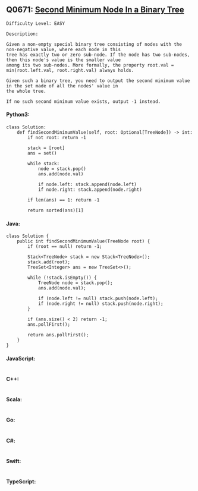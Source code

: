 ## Q0671: [Second Minimum Node In a Binary Tree](https://leetcode.com/problems/second-minimum-node-in-a-binary-tree/)

```
Difficulty Level: EASY
```

```
Description:

Given a non-empty special binary tree consisting of nodes with the non-negative value, where each node in this
tree has exactly two or zero sub-node. If the node has two sub-nodes, then this node's value is the smaller value
among its two sub-nodes. More formally, the property root.val = min(root.left.val, root.right.val) always holds.

Given such a binary tree, you need to output the second minimum value in the set made of all the nodes' value in
the whole tree.

If no such second minimum value exists, output -1 instead.
```

#### Python3:

```
class Solution:
    def findSecondMinimumValue(self, root: Optional[TreeNode]) -> int:
        if not root: return -1

        stack = [root]
        ans = set()

        while stack:
            node = stack.pop()
            ans.add(node.val)

            if node.left: stack.append(node.left)
            if node.right: stack.append(node.right)

        if len(ans) == 1: return -1

        return sorted(ans)[1] 
```

#### Java:

```
class Solution {
    public int findSecondMinimumValue(TreeNode root) {
        if (root == null) return -1;

        Stack<TreeNode> stack = new Stack<TreeNode>();
        stack.add(root);
        TreeSet<Integer> ans = new TreeSet<>();

        while (!stack.isEmpty()) {
            TreeNode node = stack.pop();
            ans.add(node.val);

            if (node.left != null) stack.push(node.left);
            if (node.right != null) stack.push(node.right);
        }

        if (ans.size() < 2) return -1;
        ans.pollFirst();

        return ans.pollFirst();
    }
}
```

#### JavaScript:

```

```

#### C++:

```

```

#### Scala:

```

```

#### Go:

```

```

#### C#:

```

```

#### Swift:

```

```

#### TypeScript:

```

```